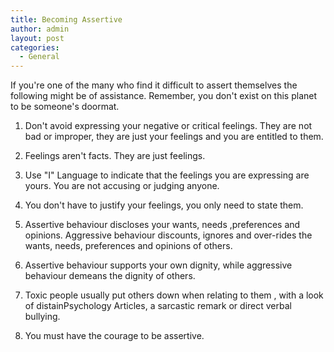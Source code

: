 ```yaml
---
title: Becoming Assertive
author: admin
layout: post
categories:
  - General
---
```


If you're one of the many who find it difficult to assert themselves the following might be of assistance. Remember, you don't exist on this planet to be someone's doormat.

1. Don't avoid expressing your negative or critical feelings. They are not bad or improper, they are just your feelings and you are entitled to them.

2. Feelings aren't facts. They are just feelings.

3. Use "I" Language to indicate that the feelings you are expressing are yours. You are not accusing or judging anyone.

4. You don't have to justify your feelings, you only need to state them.

5. Assertive behaviour discloses your wants, needs ,preferences and opinions. Aggressive behaviour discounts, ignores and over-rides the wants, needs, preferences and opinions of others.

6. Assertive behaviour supports your own dignity, while aggressive behaviour demeans the dignity of others.

7. Toxic people usually put others down when relating to them , with a look of distainPsychology Articles, a sarcastic remark or direct verbal bullying.

8. You must have the courage to be assertive.
